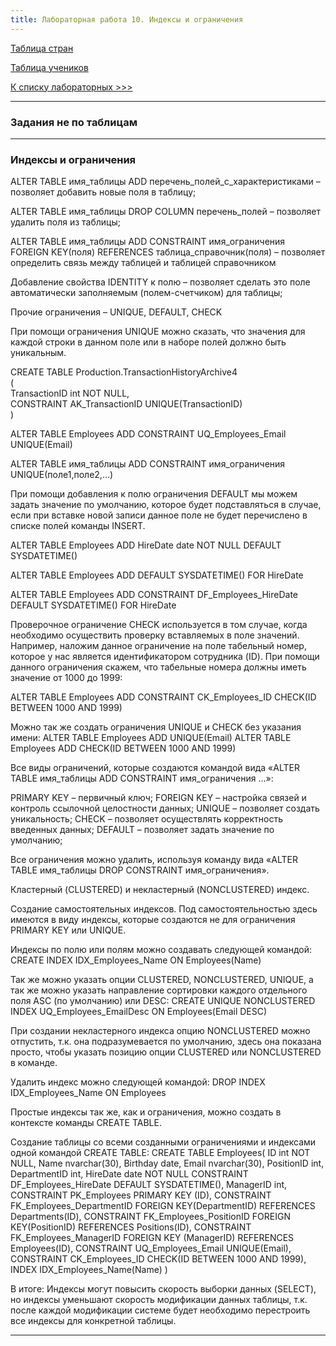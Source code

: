 ```yaml
---
title: Лабораторная работа 10. Индексы и ограничения
---
```


[Таблица стран](assets/lab3/Страны.xlsx)

[Таблица учеников](assets/lab5/Students.xlsx)

[К списку лабораторных >>>](../README.md)

---

### Задания не по таблицам

---

### Индексы и ограничения


ALTER TABLE имя_таблицы ADD перечень_полей_с_характеристиками 
– позволяет добавить новые поля в таблицу;

ALTER TABLE имя_таблицы DROP COLUMN перечень_полей 
– позволяет удалить поля из таблицы;

ALTER TABLE имя_таблицы ADD CONSTRAINT имя_ограничения 
FOREIGN KEY(поля) REFERENCES таблица_справочник(поля) 
– позволяет определить связь между таблицей и таблицей справочником

Добавление свойства IDENTITY к полю 
– позволяет сделать это поле автоматически заполняемым (полем-счетчиком) для таблицы;

Прочие ограничения – UNIQUE, DEFAULT, CHECK

При помощи ограничения UNIQUE можно сказать, 
что значения для каждой строки в данном поле или в наборе полей должно быть уникальным.

CREATE TABLE Production.TransactionHistoryArchive4  
 (  
   TransactionID int NOT NULL,   
   CONSTRAINT AK_TransactionID UNIQUE(TransactionID)   
)

ALTER TABLE Employees ADD CONSTRAINT UQ_Employees_Email UNIQUE(Email)

ALTER TABLE имя_таблицы ADD CONSTRAINT имя_ограничения UNIQUE(поле1,поле2,…)

При помощи добавления к полю ограничения DEFAULT мы можем задать значение по умолчанию, 
которое будет подставляться в случае, 
если при вставке новой записи данное поле не будет перечислено в списке 
полей команды INSERT.

ALTER TABLE Employees ADD HireDate date NOT NULL DEFAULT SYSDATETIME()

ALTER TABLE Employees ADD DEFAULT SYSDATETIME() FOR HireDate

ALTER TABLE Employees ADD CONSTRAINT DF_Employees_HireDate DEFAULT SYSDATETIME() FOR HireDate

Проверочное ограничение CHECK используется в том случае, 
когда необходимо осуществить проверку вставляемых в поле значений. 
Например, наложим данное ограничение на поле табельный номер, 
которое у нас является идентификатором сотрудника (ID). 
При помощи данного ограничения скажем, что табельные номера должны иметь значение 
от 1000 до 1999:

ALTER TABLE Employees ADD CONSTRAINT CK_Employees_ID CHECK(ID BETWEEN 1000 AND 1999)

Можно так же создать ограничения UNIQUE и CHECK без указания имени:
ALTER TABLE Employees ADD UNIQUE(Email) ALTER TABLE Employees 
ADD CHECK(ID BETWEEN 1000 AND 1999)

Все виды ограничений, которые создаются командой вида 
«ALTER TABLE имя_таблицы ADD CONSTRAINT имя_ограничения …»:

PRIMARY KEY – первичный ключ;
FOREIGN KEY – настройка связей и контроль ссылочной целостности данных;
UNIQUE – позволяет создать уникальность;
CHECK – позволяет осуществлять корректность введенных данных;
DEFAULT – позволяет задать значение по умолчанию;

Все ограничения можно удалить, используя команду вида
«ALTER TABLE имя_таблицы DROP CONSTRAINT имя_ограничения».


Кластерный (CLUSTERED) и некластерный (NONCLUSTERED) индекс.

Создание самостоятельных индексов.
Под самостоятельностью здесь имеются в виду индексы, 
которые создаются не для ограничения PRIMARY KEY или UNIQUE.

Индексы по полю или полям можно создавать следующей командой:
CREATE INDEX IDX_Employees_Name ON Employees(Name)

Так же можно указать опции CLUSTERED, NONCLUSTERED, UNIQUE, 
а так же можно указать направление сортировки каждого отдельного поля ASC (по умолчанию) или DESC:
CREATE UNIQUE NONCLUSTERED INDEX UQ_Employees_EmailDesc ON Employees(Email DESC)

При создании некластерного индекса опцию NONCLUSTERED можно отпустить, 
т.к. она подразумевается по умолчанию, здесь она показана просто, 
чтобы указать позицию опции CLUSTERED или NONCLUSTERED в команде.

Удалить индекс можно следующей командой:
DROP INDEX IDX_Employees_Name ON Employees

Простые индексы так же, как и ограничения, 
можно создать в контексте команды CREATE TABLE.

Создание таблицы со всеми созданными ограничениями и индексами одной командой CREATE TABLE:
CREATE TABLE Employees(
  ID int NOT NULL,
  Name nvarchar(30),
  Birthday date,
  Email nvarchar(30),
  PositionID int,
  DepartmentID int,
  HireDate date NOT NULL CONSTRAINT DF_Employees_HireDate DEFAULT SYSDATETIME(),
  ManagerID int,
CONSTRAINT PK_Employees PRIMARY KEY (ID), 
CONSTRAINT FK_Employees_DepartmentID FOREIGN KEY(DepartmentID) REFERENCES Departments(ID), 
CONSTRAINT FK_Employees_PositionID FOREIGN KEY(PositionID) REFERENCES Positions(ID), 
CONSTRAINT FK_Employees_ManagerID FOREIGN KEY (ManagerID) REFERENCES Employees(ID), 
CONSTRAINT UQ_Employees_Email UNIQUE(Email), 
CONSTRAINT CK_Employees_ID CHECK(ID BETWEEN 1000 AND 1999), 
INDEX IDX_Employees_Name(Name)
)

В итоге:
Индексы могут повысить скорость выборки данных (SELECT), 
но индексы уменьшают скорость модификации данных таблицы, 
т.к. после каждой модификации системе будет необходимо перестроить все индексы 
для конкретной таблицы.


---
